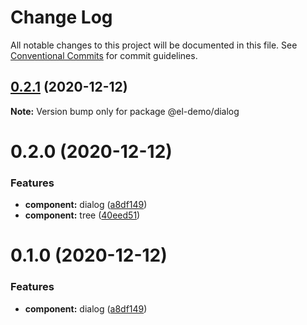 # Change Log

All notable changes to this project will be documented in this file.
See [Conventional Commits](https://conventionalcommits.org) for commit guidelines.

## [0.2.1](https://github.com/zwsf/el-demo/compare/@el-demo/dialog@0.2.0...@el-demo/dialog@0.2.1) (2020-12-12)

**Note:** Version bump only for package @el-demo/dialog





# 0.2.0 (2020-12-12)


### Features

* **component:** dialog ([a8df149](https://github.com/zwsf/el-demo/commit/a8df14948701f52bc260a7ac36be5e79298f15ca))
* **component:** tree ([40eed51](https://github.com/zwsf/el-demo/commit/40eed518e5a6a621142e07f1dc30657ac0677bc3))





# 0.1.0 (2020-12-12)


### Features

* **component:** dialog ([a8df149](https://github.com/zwsf/el-demo/commit/a8df14948701f52bc260a7ac36be5e79298f15ca))
